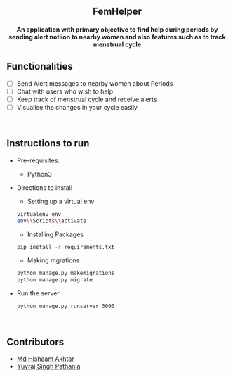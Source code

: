 <p align="center">
	<h2 align="center"> FemHelper </h2>
	<h4 align="center"> An application with primary objective to find help during periods by sending alert notiion to nearby women and also features such as to track menstrual cycle <h4>
</p>

## Functionalities
- [ ]  Send Alert messages to nearby women about Periods
- [ ]  Chat with users who wish to help
- [ ]  Keep track of menstrual cycle and receive alerts
- [ ]  Visualise the changes in your cycle easily

<br>


## Instructions to run

* Pre-requisites:
	-  Python3

* Directions to install
	- Setting up a virtual env 
	```bash
	virtualenv env
	env\\Scripts\\activate
	```
	- Installing Packages
	```bash
	pip install -r requirements.txt
	```
	- Making mgrations
	```bash
	python manage.py makemigrations
	python manage.py migrate
	````

* Run the server

	```bash
	python manage.py runserver 3000
	```

<br>

## Contributors

* [Md Hishaam Akhtar](https://github.com/mdhishaamakhtar)
* [Yuvraj Singh Pathania](https://github.com/batman004)

